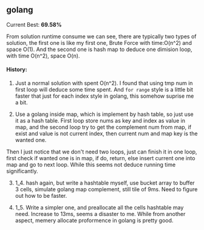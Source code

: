## golang

Current Best: **69.58%** 

From solution runtime consume we can see, there are typically two types of solution, the first one is like my first one, Brute Force with time:O(n^2) and space O(1).  And the second one is hash map to deduce one dimision loop, with time O(n^2), space O(n).

#### History:
1. Just a normal solution with spent O(n^2). I found that using tmp num in first loop will deduce some time spent. And `for range` style is a little bit faster that just for each index style in golang, this somehow suprise me a bit.

2. Use a golang inside map, which is implement by hash table, so just use it as a hash table. First loop store nums as key and index as value in map, and the second loop try to get the complement num from map, if exist and value is not current index, then current num and map key is the wanted one.

Then I just notice that we don't need two loops, just can finish it in one loop, first check if wanted one is in map, if do, return, else insert current one into map and go to next loop. While this seems not deduce running time significantly.

3. 1\_4. hash again, but write a hashtable myself, use bucket array to buffer 3 cells, simulate golang map complement, still tile of 9ms. Need to figure out how to be faster.

4. 1\_5. Write a simpler one, and preallocate all the cells hashtable may need. Increase to 13ms, seems a disaster to me. While from another aspect, memery allocate proformence in golang is pretty good.
